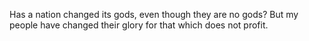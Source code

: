Has a nation changed its gods, even though they are no gods? But my people have changed their glory for that which does not profit.
